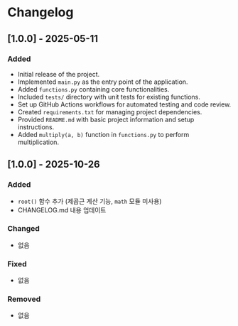 # Changelog

## [1.0.0] - 2025-05-11

### Added

- Initial release of the project.
- Implemented `main.py` as the entry point of the application.
- Added `functions.py` containing core functionalities.
- Included `tests/` directory with unit tests for existing functions.
- Set up GitHub Actions workflows for automated testing and code review.
- Created `requirements.txt` for managing project dependencies.
- Provided `README.md` with basic project information and setup instructions.
- Added `multiply(a, b)` function in `functions.py` to perform multiplication.

 ## [1.0.0] - 2025-10-26
### Added
- `root()` 함수 추가 (제곱근 계산 기능, `math` 모듈 미사용)
- CHANGELOG.md 내용 업데이트

### Changed
- 없음

### Fixed
- 없음

### Removed
- 없음
